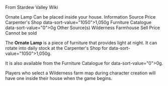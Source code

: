 From Stardew Valley Wiki

Ornate Lamp Can be placed inside your house. Information Source Price Carpenter's Shop data-sort-value="1050"&gt;1,050g Furniture Catalogue data-sort-value="0"&gt;0g Other Source(s) Wilderness Farmhouse Sell Price Cannot be sold

The **Ornate Lamp** is a piece of furniture that provides light at night. It can rotate into daily stock at the Carpenter's Shop for data-sort-value="1050"&gt;1,050g.

It is also available from the Furniture Catalogue for data-sort-value="0"&gt;0g.

Players who select a Wilderness farm map during character creation will have one inside their house when the game begins.